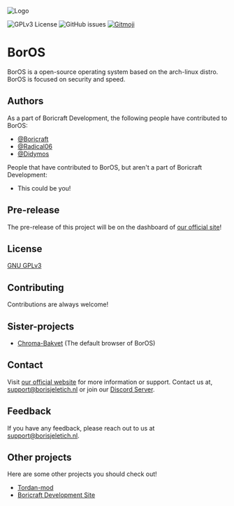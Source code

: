
![Logo](https://www.borisjeletich.nl/cdn/BorOS/BorOS.png)

![GPLv3 License](https://img.shields.io/badge/License-GPL%20v3-yellow.svg)
![GitHub issues](https://img.shields.io/github/issues/Boricraft-Developmont/BorOS)
<a href="https://gitmoji.dev">
  <img src="https://img.shields.io/badge/gitmoji-%20😜%20😍-FFDD67.svg?style=flat-square" alt="Gitmoji">
</a>

# BorOS

BorOS is a open-source operating system based on the arch-linux distro. BorOS is focused on security and speed.
## Authors

As a part of Boricraft Development, the following people have contributed to BorOS:
- [@Boricraft](https://github.com/Boricraft-Development)
- [@Radical06](https://github.com/Radical06)
- [@Didymos](https://github.com/CookieZookie)

People that have contributed to BorOS, but aren't a part of Boricraft Development:
- This could be you!


## Pre-release

The pre-release of this project will be on the dashboard of [our official site](https://github.com/Boricraft-Developmont/BorOS)!


## License

[GNU GPLv3](https://choosealicense.com/licenses/gpl-3.0/#)


## Contributing

Contributions are always welcome!


## Sister-projects

- [Chroma-Bakvet](https://github.com/Boricraft-Developmont/Chroma-Bakvet) (The default browser of BorOS)


## Contact

Visit [our official website](https://borisjeletich.nl/) for more information or support.
Contact us at, support@borisjeletich.nl or join our [Discord Server](https://discord.gg/7QUxbsSJsN).


## Feedback

If you have any feedback, please reach out to us at support@borisjeletich.nl.


## Other projects

Here are some other projects you should check out!

- [Tordan-mod](https://github.com/Boricraft-Developmont/tordan-mod)
- [Boricraft Development Site](https://github.com/Boricraft-Developmont/BoricraftDevelopmentSite)

